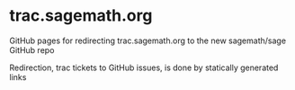 # trac.sagemath.org
GitHub pages for redirecting trac.sagemath.org to the new sagemath/sage GitHub repo

Redirection, trac tickets to GitHub issues, is done by statically generated links
